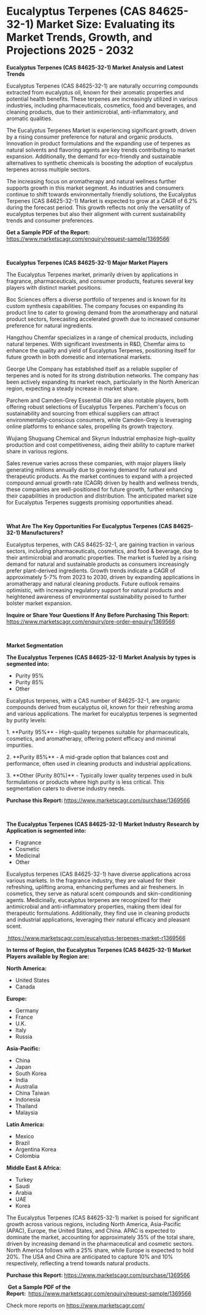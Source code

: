 <p><h1>Eucalyptus Terpenes (CAS 84625-32-1) Market Size: Evaluating its Market Trends, Growth, and Projections 2025 - 2032</h1></p><p><strong>Eucalyptus Terpenes (CAS 84625-32-1) Market Analysis and Latest Trends</strong></p>
<p><p>Eucalyptus Terpenes (CAS 84625-32-1) are naturally occurring compounds extracted from eucalyptus oil, known for their aromatic properties and potential health benefits. These terpenes are increasingly utilized in various industries, including pharmaceuticals, cosmetics, food and beverages, and cleaning products, due to their antimicrobial, anti-inflammatory, and aromatic qualities.</p><p>The Eucalyptus Terpenes Market is experiencing significant growth, driven by a rising consumer preference for natural and organic products. Innovation in product formulations and the expanding use of terpenes as natural solvents and flavoring agents are key trends contributing to market expansion. Additionally, the demand for eco-friendly and sustainable alternatives to synthetic chemicals is boosting the adoption of eucalyptus terpenes across multiple sectors. </p><p>The increasing focus on aromatherapy and natural wellness further supports growth in this market segment. As industries and consumers continue to shift towards environmentally friendly solutions, the Eucalyptus Terpenes (CAS 84625-32-1) Market is expected to grow at a CAGR of 6.2% during the forecast period. This growth reflects not only the versatility of eucalyptus terpenes but also their alignment with current sustainability trends and consumer preferences.</p></p>
<p><strong>Get a Sample PDF of the Report:&nbsp;</strong> <a href="https://www.marketscagr.com/enquiry/request-sample/1369566?utm_campaign=3442&utm_medium=2&utm_source=Github&utm_content=ia&utm_term=30032025&utm_id=eucalyptus-terpenes-cas-84625-32-1">https://www.marketscagr.com/enquiry/request-sample/1369566</a></p>
<p>&nbsp;</p>
<p><strong>Eucalyptus Terpenes (CAS 84625-32-1) Major Market Players</strong></p>
<p><p>The Eucalyptus Terpenes market, primarily driven by applications in fragrance, pharmaceuticals, and consumer products, features several key players with distinct market positions. </p><p>Boc Sciences offers a diverse portfolio of terpenes and is known for its custom synthesis capabilities. The company focuses on expanding its product line to cater to growing demand from the aromatherapy and natural product sectors, forecasting accelerated growth due to increased consumer preference for natural ingredients.</p><p>Hangzhou Chemfar specializes in a range of chemical products, including natural terpenes. With significant investments in R&D, Chemfar aims to enhance the quality and yield of Eucalyptus Terpenes, positioning itself for future growth in both domestic and international markets.</p><p>George Uhe Company has established itself as a reliable supplier of terpenes and is noted for its strong distribution networks. The company has been actively expanding its market reach, particularly in the North American region, expecting a steady increase in market share.</p><p>Parchem and Camden-Grey Essential Oils are also notable players, both offering robust selections of Eucalyptus Terpenes. Parchem's focus on sustainability and sourcing from ethical suppliers can attract environmentally-conscious consumers, while Camden-Grey is leveraging online platforms to enhance sales, propelling its growth trajectory.</p><p>Wujiang Shuguang Chemical and Skyrun Industrial emphasize high-quality production and cost competitiveness, aiding their ability to capture market share in various regions.</p><p>Sales revenue varies across these companies, with major players likely generating millions annually due to growing demand for natural and therapeutic products. As the market continues to expand with a projected compound annual growth rate (CAGR) driven by health and wellness trends, these companies are well-positioned for future growth, further enhancing their capabilities in production and distribution. The anticipated market size for Eucalyptus Terpenes suggests promising opportunities ahead.</p></p>
<p>&nbsp;</p>
<p><strong>What Are The Key Opportunities For Eucalyptus Terpenes (CAS 84625-32-1) Manufacturers?</strong></p>
<p><p>Eucalyptus terpenes, with CAS 84625-32-1, are gaining traction in various sectors, including pharmaceuticals, cosmetics, and food & beverage, due to their antimicrobial and aromatic properties. The market is fueled by a rising demand for natural and sustainable products as consumers increasingly prefer plant-derived ingredients. Growth trends indicate a CAGR of approximately 5-7% from 2023 to 2030, driven by expanding applications in aromatherapy and natural cleaning products. Future outlook remains optimistic, with increasing regulatory support for natural products and heightened awareness of environmental sustainability poised to further bolster market expansion.</p></p>
<p><strong>Inquire or Share Your Questions If Any Before Purchasing This Report:</strong> <a href="https://www.marketscagr.com/enquiry/pre-order-enquiry/1369566?utm_campaign=3442&utm_medium=2&utm_source=Github&utm_content=ia&utm_term=30032025&utm_id=eucalyptus-terpenes-cas-84625-32-1">https://www.marketscagr.com/enquiry/pre-order-enquiry/1369566</a></p>
<p>&nbsp;</p>
<p><strong>Market Segmentation</strong></p>
<p><strong>The Eucalyptus Terpenes (CAS 84625-32-1) Market Analysis by types is segmented into:</strong></p>
<p><ul><li>Purity 95%</li><li>Purity 85%</li><li>Other</li></ul></p>
<p><p>Eucalyptus terpenes, with a CAS number of 84625-32-1, are organic compounds derived from eucalyptus oil, known for their refreshing aroma and various applications. The market for eucalyptus terpenes is segmented by purity levels: </p><p>1. **Purity 95%** - High-quality terpenes suitable for pharmaceuticals, cosmetics, and aromatherapy, offering potent efficacy and minimal impurities. </p><p>2. **Purity 85%** - A mid-grade option that balances cost and performance, often used in cleaning products and industrial applications. </p><p>3. **Other (Purity 80%)** - Typically lower quality terpenes used in bulk formulations or products where high purity is less critical. This segmentation caters to diverse industry needs.</p></p>
<p><strong>Purchase this Report:&nbsp;</strong><a href="https://www.marketscagr.com/purchase/1369566?utm_campaign=3442&utm_medium=2&utm_source=Github&utm_content=ia&utm_term=30032025&utm_id=eucalyptus-terpenes-cas-84625-32-1">https://www.marketscagr.com/purchase/1369566</a></p>
<p>&nbsp;</p>
<p><strong>The Eucalyptus Terpenes (CAS 84625-32-1) Market Industry Research by Application is segmented into:</strong></p>
<p><ul><li>Fragrance</li><li>Cosmetic</li><li>Medicinal</li><li>Other</li></ul></p>
<p><p>Eucalyptus terpenes (CAS 84625-32-1) have diverse applications across various markets. In the fragrance industry, they are valued for their refreshing, uplifting aroma, enhancing perfumes and air fresheners. In cosmetics, they serve as natural scent compounds and skin-conditioning agents. Medicinally, eucalyptus terpenes are recognized for their antimicrobial and anti-inflammatory properties, making them ideal for therapeutic formulations. Additionally, they find use in cleaning products and industrial applications, leveraging their natural efficacy and pleasant scent.</p></p>
<p><a href="https://www.marketscagr.com/eucalyptus-terpenes-market-r1369566?utm_campaign=3442&utm_medium=2&utm_source=Github&utm_content=ia&utm_term=30032025&utm_id=eucalyptus-terpenes-cas-84625-32-1">&nbsp;https://www.marketscagr.com/eucalyptus-terpenes-market-r1369566</a></p>
<p><strong>In terms of Region, the Eucalyptus Terpenes (CAS 84625-32-1) Market Players available by Region are:</strong></p>
<p>
    <p> <strong> North America: </strong>
        <ul>
            <li>United States</li>
            <li>Canada</li>
        </ul>
        </p> 
    <p> <strong> Europe: </strong>
        <ul>
            <li>Germany</li>
            <li>France</li>
            <li>U.K.</li>
            <li>Italy</li>
            <li>Russia</li>
        </ul>
        </p> 
    <p> <strong> Asia-Pacific: </strong>
        <ul>
            <li>China</li>
            <li>Japan</li>
            <li>South Korea</li>
            <li>India</li>
            <li>Australia</li>
            <li>China Taiwan</li>
            <li>Indonesia</li>
            <li>Thailand</li>
            <li>Malaysia</li>
        </ul>
        </p> 
    <p> <strong> Latin America: </strong>
        <ul>
            <li>Mexico</li>
            <li>Brazil</li>
            <li>Argentina Korea</li>
            <li>Colombia</li>
        </ul>
        </p> 
    <p> <strong> Middle East & Africa: </strong>
        <ul>
            <li>Turkey</li>
            <li>Saudi</li>
            <li>Arabia</li>
            <li>UAE</li>
            <li>Korea</li>
        </ul>
    </p>
    </p>
<p><p>The Eucalyptus Terpenes (CAS 84625-32-1) market is poised for significant growth across various regions, including North America, Asia-Pacific (APAC), Europe, the United States, and China. APAC is expected to dominate the market, accounting for approximately 35% of the total share, driven by increasing demand in the pharmaceutical and cosmetic sectors. North America follows with a 25% share, while Europe is expected to hold 20%. The USA and China are anticipated to capture 10% and 10% respectively, reflecting a trend towards natural products.</p></p>
<p><strong>Purchase this Report: </strong><a href="https://www.marketscagr.com/purchase/1369566?utm_campaign=3442&utm_medium=2&utm_source=Github&utm_content=ia&utm_term=30032025&utm_id=eucalyptus-terpenes-cas-84625-32-1">https://www.marketscagr.com/purchase/1369566</a></p>
<p>&nbsp;<strong>Get a Sample PDF of the Report:&nbsp;&nbsp;</strong><a href="https://www.marketscagr.com/enquiry/request-sample/1369566?utm_campaign=3442&utm_medium=2&utm_source=Github&utm_content=ia&utm_term=30032025&utm_id=eucalyptus-terpenes-cas-84625-32-1">https://www.marketscagr.com/enquiry/request-sample/1369566</a></p>
<p><strong></strong></p>
<p>Check more reports on <a href="https://www.marketscagr.com/?utm_campaign=3442&utm_medium=2&utm_source=Github&utm_content=ia&utm_term=30032025&utm_id=eucalyptus-terpenes-cas-84625-32-1">https://www.marketscagr.com/</a></p>
